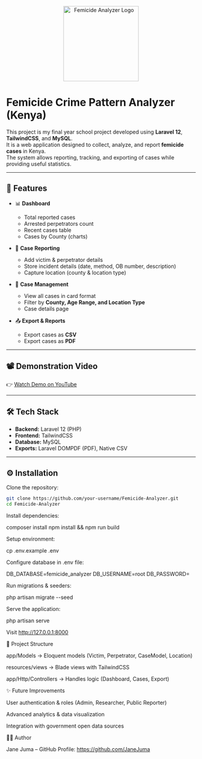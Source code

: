 <p align="center">
  <img src="public/images/logo.png" alt="Femicide Analyzer Logo" width="200"/>
</p>

# Femicide Crime Pattern Analyzer (Kenya)

This project is my final year school project developed using **Laravel 12**, **TailwindCSS**, and **MySQL**.  
It is a web application designed to collect, analyze, and report **femicide cases** in Kenya.  
The system allows reporting, tracking, and exporting of cases while providing useful statistics.

---

## 🚀 Features

-   📊 **Dashboard**

    -   Total reported cases
    -   Arrested perpetrators count
    -   Recent cases table
    -   Cases by County (charts)

-   📝 **Case Reporting**

    -   Add victim & perpetrator details
    -   Store incident details (date, method, OB number, description)
    -   Capture location (county & location type)

-   🔎 **Case Management**

    -   View all cases in card format
    -   Filter by **County, Age Range, and Location Type**
    -   Case details page

-   📤 **Export & Reports**
    -   Export cases as **CSV**
    -   Export cases as **PDF**

---

## 📽️ Demonstration Video

👉 [Watch Demo on YouTube](https://youtube.com/your-demo-link-here)

---

## 🛠️ Tech Stack

-   **Backend:** Laravel 12 (PHP)
-   **Frontend:** TailwindCSS
-   **Database:** MySQL
-   **Exports:** Laravel DOMPDF (PDF), Native CSV

---

## ⚙️ Installation

Clone the repository:

```bash
git clone https://github.com/your-username/Femicide-Analyzer.git
cd Femicide-Analyzer
```

Install dependencies:

composer install
npm install && npm run build

Setup environment:

cp .env.example .env

Configure database in .env file:

DB_DATABASE=femicide_analyzer
DB_USERNAME=root
DB_PASSWORD=

Run migrations & seeders:

php artisan migrate --seed

Serve the application:

php artisan serve

Visit http://127.0.0.1:8000

📂 Project Structure

app/Models → Eloquent models (Victim, Perpetrator, CaseModel, Location)

resources/views → Blade views with TailwindCSS

app/Http/Controllers → Handles logic (Dashboard, Cases, Export)

✨ Future Improvements

User authentication & roles (Admin, Researcher, Public Reporter)

Advanced analytics & data visualization

Integration with government open data sources

👨‍💻 Author

Jane Juma – GitHub Profile: https://github.com/JaneJuma
